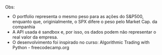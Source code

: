 Obs:
- O portfolio representa o mesmo peso para as ações do S&P500, enquanto que, originialmente, o SPX difere o peso pelo Market Cap. da companhia
- A API usada é sandbox e, por isso, os dados podem não representar o real valor da empresa.
- O desenvolvimento foi inspirado no curso: Algorithmic Trading with Python - freecodecamp.org 
